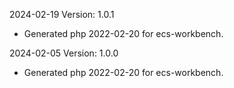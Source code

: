 2024-02-19 Version: 1.0.1
- Generated php 2022-02-20 for ecs-workbench.

2024-02-05 Version: 1.0.0
- Generated php 2022-02-20 for ecs-workbench.

